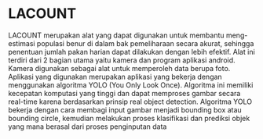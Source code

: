 # LACOUNT

LACOUNT merupakan alat yang dapat digunakan untuk membantu meng-estimasi populasi benur di dalam bak pemeliharaan 
secara akurat, sehingga penentuan jumlah pakan harian dapat dilakukan dengan lebih efektif. 
Alat ini terdiri dari 2 bagian utama yaitu kamera dan program aplikasi android.
Kamera digunakan sebagai alat untuk memperoleh data berupa foto. 
Aplikasi yang digunakan merupakan aplikasi yang bekerja dengan menggunakan algoritma YOLO (You Only Look Once). 
Algoritma ini memiliki kecepatan komputasi yang tinggi dan dapat memproses gambar secara real-time
karena berdasarkan prinsip real object detection. Algoritma YOLO bekerja dengan cara membagi input gambar menjadi bounding box
atau bounding circle, kemudian melakukan proses klasifikasi dan prediksi objek yang mana berasal dari proses penginputan data
